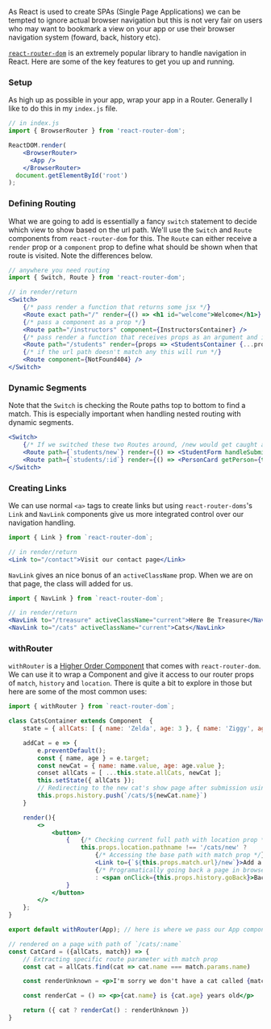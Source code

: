 As React is used to create SPAs (Single Page Applications) we can be tempted to ignore actual browser navigation but this is not very fair on users who may want to bookmark a view on your app or use their browser navigation system (foward, back, history etc).

[`react-router-dom`](https://reactrouter.com/web/guides/quick-start) is an extremely popular library to handle navigation in React. Here are some of the key features to get you up and running.
### Setup
As high up as possible in your app, wrap your app in a Router. Generally I like to do this in my `index.js` file.
```jsx
// in index.js
import { BrowserRouter } from 'react-router-dom';

ReactDOM.render(
    <BrowserRouter>
      <App />
    </BrowserRouter>
  document.getElementById('root')
);
```

### Defining Routing
What we are going to add is essentially a fancy `switch` statement to decide which view to show based on the url path. We'll use the `Switch` and `Route` components from `react-router-dom` for this. The `Route` can either receive a `render` prop or a `component` prop to define what should be shown when that route is visited. Note the differences below.
```jsx
// anywhere you need routing
import { Switch, Route } from 'react-router-dom';

// in render/return
<Switch>
    {/* pass render a function that returns some jsx */}
    <Route exact path="/" render={() => <h1 id="welcome">Welcome</h1>} />
    {/* pass a component as a prop */}
    <Route path="/instructors" component={InstructorsContainer} />
    {/* pass render a function that receives props as an argument and injects them into the returned component */}
    <Route path="/students" render={props => <StudentsContainer {...props} students={this.state.allStudents}/>} />
    {/* if the url path doesn't match any this will run */}
    <Route component={NotFound404} />
</Switch>
```

### Dynamic Segments
Note that the `Switch` is checking the Route paths top to bottom to find a match. This is especially important when handling nested routing with dynamic segments.
```jsx
<Switch>
    {/* If we switched these two Routes around, /new would get caught as an :id segment */}
    <Route path={`students/new`} render={() => <StudentForm handleSubmit={this.addStudent}/>}/>
    <Route path={`students/:id`} render={() => <PersonCard getPerson={this.getStudentByName}/>}/>
</Switch>
```

### Creating Links
We can use normal `<a>` tags to create links but using `react-router-doms`'s `Link` and `NavLink` components give us more integrated control over our navigation handling.
```jsx
import { Link } from `react-router-dom`;

// in render/return
<Link to="/contact">Visit our contact page</Link>
```
`NavLink` gives an nice bonus of an `activeClassName` prop. When we are on that page, the class will added for us.
```jsx
import { NavLink } from `react-router-dom`;

// in render/return
<NavLink to="/treasure" activeClassName="current">Here Be Treasure</NavLink>
<NavLink to="/cats" activeClassName="current">Cats</NavLink>
```

### withRouter
`withRouter` is a [Higher Order Component](https://reactjs.org/docs/higher-order-components.html) that comes with `react-router-dom`. We can use it to wrap a Component and give it access to our router props of `match`, `history` and `location`. There is quite a bit to explore in those but here are some of the most common uses:

```jsx
import { withRouter } from `react-router-dom`;

class CatsContainer extends Component  {
    state = { allCats: [ { name: 'Zelda', age: 3 }, { name: 'Ziggy', age: 2 } ] };

    addCat = e => {
        e.preventDefault();
        const { name, age } = e.target;
        const newCat = { name: name.value, age: age.value };
        conset allCats = [ ...this.state.allCats, newCat ];
        this.setState({ allCats });
        // Redirecting to the new cat's show page after submission using history prop
        this.props.history.push(`/cats/${newCat.name}`)
    }

    render(){
        <>
            <button>
                {   {/* Checking current full path with location prop */}
                    this.props.location.pathname !== '/cats/new' ?
                        {/* Accessing the base path with match prop */}
                        <Link to={`${this.props.match.url}/new`}>Add a Student</Link>
                        {/* Programatically going back a page in browser history with history prop */}
                        : <span onClick={this.props.history.goBack}>Back</span>
                }
            </button>
        </>
    };
}

export default withRouter(App); // here is where we pass our App component to withRouter. Check out the dev tools to see the result!
```
```jsx
// rendered on a page with path of `/cats/:name`
const CatCard = ({allCats, match}) => {
    // Extracting specific route parameter with match prop
    const cat = allCats.find(cat => cat.name === match.params.name)

    const renderUnknown = <p>I'm sorry we don't have a cat called {match.params.id} here!</p>

    const renderCat = () => <p>{cat.name} is {cat.age} years old</p>

    return ({ cat ? renderCat() : renderUnknown })
}
```